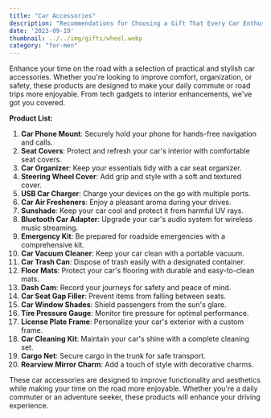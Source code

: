 ```yaml
---
title: "Car Accessories"
description: "Recommendations for Choosing a Gift That Every Car Enthusiast Will Appreciate"
date: '2023-09-19'
thumbnail: ../../img/gifts/wheel.webp
category: "for-men"
---
```

Enhance your time on the road with a selection of practical and stylish car accessories. Whether you're looking to improve comfort, organization, or safety, these products are designed to make your daily commute or road trips more enjoyable. From tech gadgets to interior enhancements, we've got you covered.

**Product List:**
1. **Car Phone Mount**: Securely hold your phone for hands-free navigation and calls.
2. **Seat Covers**: Protect and refresh your car's interior with comfortable seat covers.
3. **Car Organizer**: Keep your essentials tidy with a car seat organizer.
4. **Steering Wheel Cover**: Add grip and style with a soft and textured cover.
5. **USB Car Charger**: Charge your devices on the go with multiple ports.
6. **Car Air Fresheners**: Enjoy a pleasant aroma during your drives.
7. **Sunshade**: Keep your car cool and protect it from harmful UV rays.
8. **Bluetooth Car Adapter**: Upgrade your car's audio system for wireless music streaming.
9. **Emergency Kit**: Be prepared for roadside emergencies with a comprehensive kit.
10. **Car Vacuum Cleaner**: Keep your car clean with a portable vacuum.
11. **Car Trash Can**: Dispose of trash easily with a designated container.
12. **Floor Mats**: Protect your car's flooring with durable and easy-to-clean mats.
13. **Dash Cam**: Record your journeys for safety and peace of mind.
14. **Car Seat Gap Filler**: Prevent items from falling between seats.
15. **Car Window Shades**: Shield passengers from the sun's glare.
16. **Tire Pressure Gauge**: Monitor tire pressure for optimal performance.
17. **License Plate Frame**: Personalize your car's exterior with a custom frame.
18. **Car Cleaning Kit**: Maintain your car's shine with a complete cleaning set.
19. **Cargo Net**: Secure cargo in the trunk for safe transport.
20. **Rearview Mirror Charm**: Add a touch of style with decorative charms.

These car accessories are designed to improve functionality and aesthetics while making your time on the road more enjoyable. Whether you're a daily commuter or an adventure seeker, these products will enhance your driving experience.
